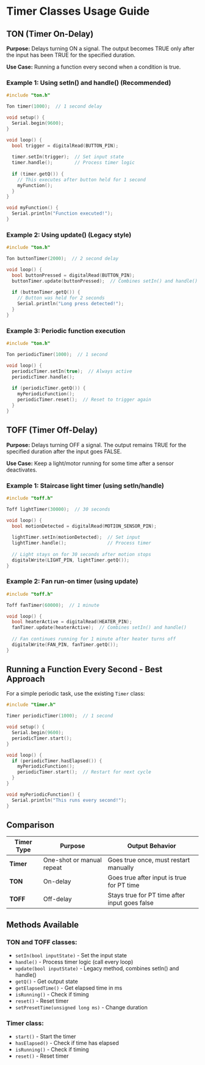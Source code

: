 # Timer Classes Usage Guide

## TON (Timer On-Delay)

**Purpose:** Delays turning ON a signal. The output becomes TRUE only after the input has been TRUE for the specified duration.

**Use Case:** Running a function every second when a condition is true.

### Example 1: Using setIn() and handle() (Recommended)
```cpp
#include "ton.h"

Ton timer(1000);  // 1 second delay

void setup() {
  Serial.begin(9600);
}

void loop() {
  bool trigger = digitalRead(BUTTON_PIN);
  
  timer.setIn(trigger);  // Set input state
  timer.handle();        // Process timer logic
  
  if (timer.getQ()) {
    // This executes after button held for 1 second
    myFunction();
  }
}

void myFunction() {
  Serial.println("Function executed!");
}
```

### Example 2: Using update() (Legacy style)
```cpp
#include "ton.h"

Ton buttonTimer(2000);  // 2 second delay

void loop() {
  bool buttonPressed = digitalRead(BUTTON_PIN);
  buttonTimer.update(buttonPressed);  // Combines setIn() and handle()
  
  if (buttonTimer.getQ()) {
    // Button was held for 2 seconds
    Serial.println("Long press detected!");
  }
}
```

### Example 3: Periodic function execution
```cpp
#include "ton.h"

Ton periodicTimer(1000);  // 1 second

void loop() {
  periodicTimer.setIn(true);  // Always active
  periodicTimer.handle();
  
  if (periodicTimer.getQ()) {
    myPeriodicFunction();
    periodicTimer.reset();  // Reset to trigger again
  }
}
```

## TOFF (Timer Off-Delay)

**Purpose:** Delays turning OFF a signal. The output remains TRUE for the specified duration after the input goes FALSE.

**Use Case:** Keep a light/motor running for some time after a sensor deactivates.

### Example 1: Staircase light timer (using setIn/handle)
```cpp
#include "toff.h"

Toff lightTimer(30000);  // 30 seconds

void loop() {
  bool motionDetected = digitalRead(MOTION_SENSOR_PIN);
  
  lightTimer.setIn(motionDetected);  // Set input
  lightTimer.handle();               // Process timer
  
  // Light stays on for 30 seconds after motion stops
  digitalWrite(LIGHT_PIN, lightTimer.getQ());
}
```

### Example 2: Fan run-on timer (using update)
```cpp
#include "toff.h"

Toff fanTimer(60000);  // 1 minute

void loop() {
  bool heaterActive = digitalRead(HEATER_PIN);
  fanTimer.update(heaterActive);  // Combines setIn() and handle()
  
  // Fan continues running for 1 minute after heater turns off
  digitalWrite(FAN_PIN, fanTimer.getQ());
}
```

## Running a Function Every Second - Best Approach

For a simple periodic task, use the existing `Timer` class:

```cpp
#include "timer.h"

Timer periodicTimer(1000);  // 1 second

void setup() {
  Serial.begin(9600);
  periodicTimer.start();
}

void loop() {
  if (periodicTimer.hasElapsed()) {
    myPeriodicFunction();
    periodicTimer.start();  // Restart for next cycle
  }
}

void myPeriodicFunction() {
  Serial.println("This runs every second!");
}
```

## Comparison

| Timer Type | Purpose | Output Behavior |
|------------|---------|-----------------|
| **Timer**  | One-shot or manual repeat | Goes true once, must restart manually |
| **TON**    | On-delay | Goes true after input is true for PT time |
| **TOFF**   | Off-delay | Stays true for PT time after input goes false |

## Methods Available

### TON and TOFF classes:
- `setIn(bool inputState)` - Set the input state
- `handle()` - Process timer logic (call every loop)
- `update(bool inputState)` - Legacy method, combines setIn() and handle()
- `getQ()` - Get output state
- `getElapsedTime()` - Get elapsed time in ms
- `isRunning()` - Check if timing
- `reset()` - Reset timer
- `setPresetTime(unsigned long ms)` - Change duration

### Timer class:
- `start()` - Start the timer
- `hasElapsed()` - Check if time has elapsed
- `isRunning()` - Check if timing
- `reset()` - Reset timer
